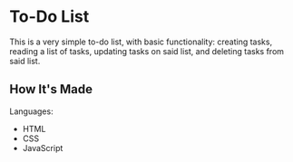 # To-Do List

This is a very simple to-do list, with  basic functionality: creating tasks, reading a list of tasks, updating tasks on said list, and deleting tasks from said list.

## How It's Made

Languages:
<ul>
  <li>HTML</li>
  <li>CSS</li>
  <li>JavaScript</li>
</ul>
